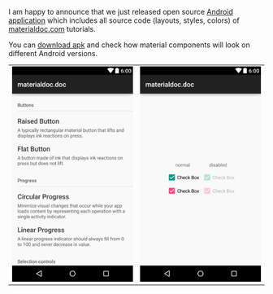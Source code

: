 I am happy to announce that we just released open source [Android application](https://github.com/materialdoc/materialdoc) which includes all source code (layouts, styles, colors) of [materialdoc.com](http://www.materialdoc.com) tutorials.

You can [download apk](https://play.google.com/store/apps/details?id=com.materialdoc) and check how material components will look on different Android versions.

<div>
    <table>
        <tr>
            <td>
                <img width="350" src="images/screenshot-1-1.png">
             </td>
            <td>
                <img width="350" src="images/screenshot-2-1.png">
             </td>
        </tr>
    </table>
</div>
